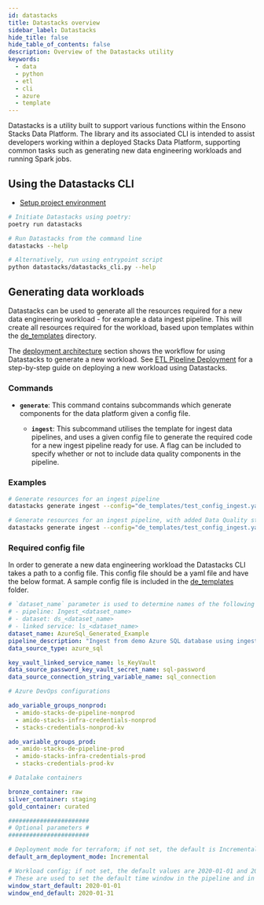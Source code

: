 ```yaml
---
id: datastacks
title: Datastacks overview
sidebar_label: Datastacks
hide_title: false
hide_table_of_contents: false
description: Overview of the Datastacks utility
keywords:
  - data
  - python
  - etl
  - cli
  - azure
  - template
---
```


Datastacks is a utility built to support various functions within the Ensono Stacks Data Platform. The library and its associated CLI is intended to assist developers working within a deployed Stacks Data Platform, supporting common tasks such as generating new data engineering workloads and running Spark jobs.

## Using the Datastacks CLI

* [Setup project environment](../getting_started/dev_quickstart_data_azure.md)
```bash
# Initiate Datastacks using poetry:
poetry run datastacks

# Run Datastacks from the command line
datastacks --help

# Alternatively, run using entrypoint script
python datastacks/datastacks_cli.py --help
```

## Generating data workloads

Datastacks can be used to generate all the resources required for a new data engineering workload - for example a data ingest pipeline. This will create all resources required for the workload, based upon templates within the [de_templates](https://github.com/amido/stacks-azure-data/tree/main/de_templates) directory.

The [deployment architecture](../architecture/deployment_arch_data_azure.md#data-engineering-workloads) section shows the workflow for using Datastacks to generate a new workload.
See [ETL Pipeline Deployment](../getting_started/etl_pipelines_deployment_azure.md) for a step-by-step guide on deploying a new workload using Datastacks.

### Commands

- **`generate`**: This command contains subcommands which generate components for the data platform given a config file.

  - **`ingest`**: This subcommand utilises the template for ingest data pipelines, and uses a given config file to generate the required code for a new ingest pipeline ready for use. A flag can be included to specify whether or not to include data quality components in the pipeline.

### Examples

```bash
# Generate resources for an ingest pipeline
datastacks generate ingest --config="de_templates/test_config_ingest.yaml"

# Generate resources for an ingest pipeline, with added Data Quality steps
datastacks generate ingest --config="de_templates/test_config_ingest.yaml" --data-quality
```

### Required config file

In order to generate a new data engineering workload the Datastacks CLI takes a path to a config file. This config file should be a yaml file and have the below format. A sample config file is included in the [de_templates](https://github.com/amido/stacks-azure-data/tree/main/de_templates) folder.


```yaml
# `dataset_name` parameter is used to determine names of the following ADF resources:
# - pipeline: Ingest_<dataset_name>
# - dataset: ds_<dataset_name>
# - linked service: ls_<dataset_name>
dataset_name: AzureSql_Generated_Example
pipeline_description: "Ingest from demo Azure SQL database using ingest config file."
data_source_type: azure_sql

key_vault_linked_service_name: ls_KeyVault
data_source_password_key_vault_secret_name: sql-password
data_source_connection_string_variable_name: sql_connection

# Azure DevOps configurations

ado_variable_groups_nonprod:
  - amido-stacks-de-pipeline-nonprod
  - amido-stacks-infra-credentials-nonprod
  - stacks-credentials-nonprod-kv

ado_variable_groups_prod:
  - amido-stacks-de-pipeline-prod
  - amido-stacks-infra-credentials-prod
  - stacks-credentials-prod-kv

# Datalake containers

bronze_container: raw
silver_container: staging
gold_container: curated

#######################
# Optional parameters #
#######################

# Deployment mode for terraform; if not set, the default is Incremental
default_arm_deployment_mode: Incremental

# Workload config; if not set, the default values are 2020-01-01 and 2020-01-31 resp.
# These are used to set the default time window in the pipeline and in the corresponding e2e tests
window_start_default: 2020-01-01
window_end_default: 2020-01-31
```
